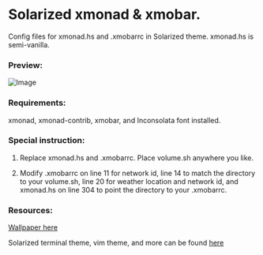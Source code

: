 Solarized xmonad & xmobar.
================================

Config files for xmonad.hs and .xmobarrc in Solarized theme. xmonad.hs is semi-vanilla.

### Preview:
![Image](http://i.imgur.com/zkDWYPe.png)

### Requirements:
xmonad, xmonad-contrib, xmobar, and Inconsolata font installed.

### Special instruction:

1. Replace xmonad.hs and .xmobarrc. Place volume.sh anywhere you like.

2. Modify .xmobarrc on line 11 for network id, line 14 to match the directory to your volume.sh, line 20 for weather location and network id, and xmonad.hs on line 304 to point the directory to your .xmobarrc.

### Resources:

[Wallpaper here](http://i.imgur.com/DTjS4mD.png)

Solarized terminal theme, vim theme, and more can be found [here](http://ethanschoonover.com/solarized)